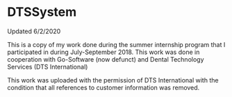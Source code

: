 # DTSSystem

Updated 6/2/2020

This is a copy of my work done during the summer internship program that I participated in during July-September 2018. This work was done in cooperation with Go-Software (now defunct) and Dental Technology Services (DTS International)

This work was uploaded with the permission of DTS International with the condition that all references to customer information was removed.
